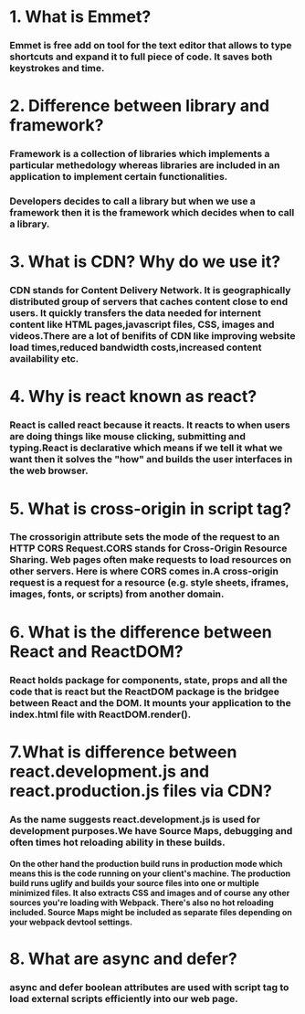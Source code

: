 # 1. What is Emmet?
### Emmet is free add on tool for the text editor that allows to type shortcuts and expand it to full piece of code. It saves both keystrokes and time.
# 2. Difference between library and framework?
### Framework is a collection of libraries which implements a particular methedology whereas libraries are included in an application to implement certain functionalities.
### Developers decides to call a library but when we use a framework then it is the framework which decides when to call a library.
# 3. What is CDN? Why do we use it?
### CDN stands for Content Delivery Network. It is geographically distributed group of servers that caches content close to end users. It quickly transfers the data needed for internent content like HTML pages,javascript files, CSS, images and videos.There are a lot of benifits of CDN like improving website load times,reduced bandwidth costs,increased content availability etc.
# 4. Why is react known as react?
### React is called react because it reacts. It reacts to when users are doing things like mouse clicking, submitting and typing.React is declarative which means if we tell it what we want then it solves the "how" and builds the user interfaces in the web browser.
# 5. What is cross-origin in script tag?
### The crossorigin attribute sets the mode of the request to an HTTP CORS Request.CORS stands for Cross-Origin Resource Sharing. Web pages often make requests to load resources on other servers. Here is where CORS comes in.A cross-origin request is a request for a resource (e.g. style sheets, iframes, images, fonts, or scripts) from another domain.

# 6. What is the difference between React and ReactDOM?
### React holds package for components, state, props and all the code that is react but the ReactDOM package is the bridgee between React and the DOM. It mounts your application to the index.html file with ReactDOM.render().

# 7.What is difference between react.development.js and react.production.js files via CDN?
### As the name suggests react.development.js is used for development purposes.We have Source Maps, debugging and often times hot reloading ability in these builds.
#### On the other hand the production build  runs in production mode which means this is the code running on your client's machine. The production build runs uglify and builds your source files into one or multiple minimized files. It also extracts CSS and images and of course any other sources you're loading with Webpack. There's also no hot reloading included. Source Maps might be included as separate files depending on your webpack devtool settings.

# 8. What are async and defer?
### async  and defer boolean attributes are used with script tag  to load external scripts efficiently into our web page.
#### <script src=”index.js”/>  while loading and executing the script the HTML parsing is paused. In this way js is blocking the  HTML.

#### <script async src=”index.js”/> HTML parsing is paused only for the period of execution and not loading the script. Script is loaded in async manner

#### <script defer src=”index.js”/> Script loading is done along with HTML parsing and executed only after the HTML is parsed.





